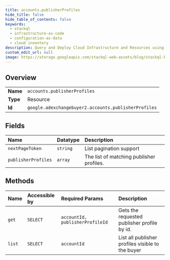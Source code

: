 ```yaml
---
title: accounts.publisherProfiles
hide_title: false
hide_table_of_contents: false
keywords:
  - stackql
  - infrastructure-as-code
  - configuration-as-data
  - cloud inventory
description: Query and Deploy Cloud Infrastructure and Resources using SQL
custom_edit_url: null
image: https://storage.googleapis.com/stackql-web-assets/blog/stackql-blog-post-featured-image.png
---
```

  
    

## Overview
<table><tbody>
<tr><td><b>Name</b></td><td><code>accounts.publisherProfiles</code></td></tr>
<tr><td><b>Type</b></td><td>Resource</td></tr>
<tr><td><b>Id</b></td><td><code>google.adexchangebuyer2.accounts.publisherProfiles</code></td></tr>
</tbody></table>

## Fields
| Name | Datatype | Description |
|:-----|:---------|:------------|
| `nextPageToken` | `string` | List pagination support |
| `publisherProfiles` | `array` | The list of matching publisher profiles. |
## Methods
| Name | Accessible by | Required Params | Description |
|:-----|:--------------|:----------------|:------------|
| `get` | `SELECT` | `accountId, publisherProfileId` | Gets the requested publisher profile by id. |
| `list` | `SELECT` | `accountId` | List all publisher profiles visible to the buyer |
